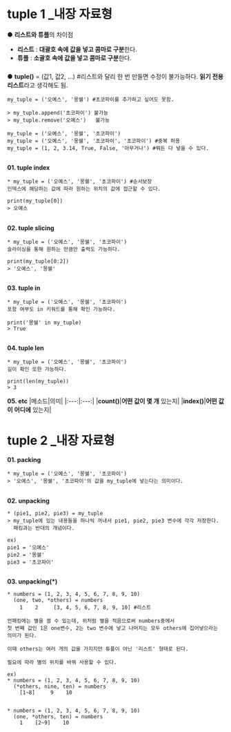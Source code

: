 # tuple 1 _내장 자료형
● **리스트와 튜플**의 차이점
* **리스트** : **대괄호 속에 값을 넣고 콤마로 구분**한다.
* **튜플** : **소괄호 속에 값을 넣고 콤마로 구분**한다.
###
● **tuple()** = (값1, 값2, ...) #리스트와 달리 한 번 만들면 수정이 불가능하다.
**읽기 전용 리스트**라고 생각해도 됨.
```
my_tuple = ('오예스', '몽쉘') #초코파이를 추가하고 싶어도 못함.

> my_tuple.append('초코파이') 불가능
> my_tuple.remove('오예스')   불가능
```
```
my_tuple = ('오예스', '몽쉘', '초코파이')
my_tuple = ('오예스', '몽쉘', '초코파이', '초코파이') #중복 허용
my_tuple = (1, 2, 3.14, True, False, '아무거나') #뭐든 다 넣을 수 있다.
```
##
**01. tuple index**
```
* my_tuple = ('오예스', '몽쉘', '초코파이') #순서보장
인덱스에 해당하는 값에 따라 원하는 위치의 값에 접근할 수 있다.

print(my_tuple[0])
> 오예스
```
##
**02. tuple slicing**
```
* my_tuple = ('오예스', '몽쉘', '초코파이')
슬라이싱을 통해 원하는 만큼만 출력도 가능하다.

print(my_tuple[0:2])
> '오예스', '몽쉘'
```
##
**03. tuple in**
```
* my_tuple = ('오예스', '몽쉘', '초코파이')
포함 여부도 in 키워드를 통해 확인 가능하다.

print('몽쉘' in my_tuple)
> True
```
##
**04. tuple len**
```
* my_tuple = ('오예스', '몽쉘', '초코파이')
길이 확인 또한 가능하다.

print(len(my_tuple))
> 3
```
**05. etc**
|메소드|의미|
|:---:|:---:|
|**count()**|**어떤 값이 몇 개** 있는지|
|**index()**|**어떤 값이 어디에** 있는지|

# tuple 2 _내장 자료형
**01. packing**
```
* my_tuple = ('오예스', '몽쉘', '초코파이')
> '오예스', '몽쉘', '초코파이'의 값을 my_tuple에 넣는다는 의미이다. 
```
##
**02. unpacking**
```
* (pie1, pie2, pie3) = my_tuple
> my_tuple에 있는 내용들을 하나씩 꺼내서 pie1, pie2, pie3 변수에 각각 저장한다.
  패킹과는 반대의 개념이다.

ex)
pie1 = '오예스'
pie2 = '몽쉘'
pie3 = '초코파이'
```
##
**03. unpacking(*)**
```
* numbers = (1, 2, 3, 4, 5, 6, 7, 8, 9, 10)
  (one, two, *others) = numbers
    1    2     [3, 4, 5, 6, 7, 8, 9, 10] #리스트

언패킹에는 별을 쓸 수 있는데, 위처럼 별을 적음으로써 numbers중에서 
첫 번째 값인 1은 one변수, 2는 two 변수에 넣고 나머지는 모두 others에 집어넣으라는 의미가 된다.

이때 others는 여러 개의 값을 가지지만 튜플이 아닌 '리스트' 형태로 된다.
```
```
필요에 따라 별의 위치를 바꿔 사용할 수 있다.

ex)
* numbers = (1, 2, 3, 4, 5, 6, 7, 8, 9, 10)
  (*others, nine, ten) = numbers
    [1~8]     9    10


* numbers = (1, 2, 3, 4, 5, 6, 7, 8, 9, 10)
  (one, *others, ten) = numbers
    1    [2~9]    10
```
